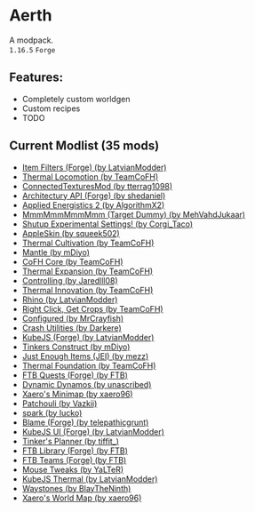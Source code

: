 # Aerth
A modpack.\
`1.16.5` `Forge`

## Features:
 - Completely custom worldgen
 - Custom recipes
 - TODO


## Current Modlist (35 mods)
 - [Item Filters (Forge) (by LatvianModder)](https://www.curseforge.com/minecraft/mc-mods/item-filters-forge)
 - [Thermal Locomotion (by TeamCoFH)](https://www.curseforge.com/minecraft/mc-mods/thermal-locomotion)
 - [ConnectedTexturesMod (by tterrag1098)](https://www.curseforge.com/minecraft/mc-mods/ctm)
 - [Architectury API (Forge) (by shedaniel)](https://www.curseforge.com/minecraft/mc-mods/architectury-forge)
 - [Applied Energistics 2 (by AlgorithmX2)](https://www.curseforge.com/minecraft/mc-mods/applied-energistics-2)
 - [MmmMmmMmmMmm (Target Dummy) (by MehVahdJukaar)](https://www.curseforge.com/minecraft/mc-mods/mmmmmmmmmmmm)
 - [Shutup Experimental Settings! (by Corgi_Taco)](https://www.curseforge.com/minecraft/mc-mods/shutup-experimental-settings)
 - [AppleSkin (by squeek502)](https://www.curseforge.com/minecraft/mc-mods/appleskin)
 - [Thermal Cultivation (by TeamCoFH)](https://www.curseforge.com/minecraft/mc-mods/thermal-cultivation)
 - [Mantle (by mDiyo)](https://www.curseforge.com/minecraft/mc-mods/mantle)
 - [CoFH Core (by TeamCoFH)](https://www.curseforge.com/minecraft/mc-mods/cofh-core)
 - [Thermal Expansion (by TeamCoFH)](https://www.curseforge.com/minecraft/mc-mods/thermal-expansion)
 - [Controlling (by Jaredlll08)](https://www.curseforge.com/minecraft/mc-mods/controlling)
 - [Thermal Innovation (by TeamCoFH)](https://www.curseforge.com/minecraft/mc-mods/thermal-innovation)
 - [Rhino (by LatvianModder)](https://www.curseforge.com/minecraft/mc-mods/rhino)
 - [Right Click, Get Crops (by TeamCoFH)](https://www.curseforge.com/minecraft/mc-mods/right-click-get-crops)
 - [Configured (by MrCrayfish)](https://www.curseforge.com/minecraft/mc-mods/configured)
 - [Crash Utilities (by Darkere)](https://www.curseforge.com/minecraft/mc-mods/crash-utilities)
 - [KubeJS (Forge) (by LatvianModder)](https://www.curseforge.com/minecraft/mc-mods/kubejs-forge)
 - [Tinkers Construct (by mDiyo)](https://www.curseforge.com/minecraft/mc-mods/tinkers-construct)
 - [Just Enough Items (JEI) (by mezz)](https://www.curseforge.com/minecraft/mc-mods/jei)
 - [Thermal Foundation (by TeamCoFH)](https://www.curseforge.com/minecraft/mc-mods/thermal-foundation)
 - [FTB Quests (Forge) (by FTB)](https://www.curseforge.com/minecraft/mc-mods/ftb-quests-forge)
 - [Dynamic Dynamos (by unascribed)](https://www.curseforge.com/minecraft/mc-mods/dynamic-dynamos)
 - [Xaero's Minimap (by xaero96)](https://www.curseforge.com/minecraft/mc-mods/xaeros-minimap)
 - [Patchouli (by Vazkii)](https://www.curseforge.com/minecraft/mc-mods/patchouli)
 - [spark (by Iucko)](https://www.curseforge.com/minecraft/mc-mods/spark)
 - [Blame (Forge) (by telepathicgrunt)](https://www.curseforge.com/minecraft/mc-mods/blame)
 - [KubeJS UI (Forge) (by LatvianModder)](https://www.curseforge.com/minecraft/mc-mods/kubejs-ui-forge)
 - [Tinker's Planner (by tiffit_)](https://www.curseforge.com/minecraft/mc-mods/tinkers-planner)
 - [FTB Library (Forge) (by FTB)](https://www.curseforge.com/minecraft/mc-mods/ftb-library-forge)
 - [FTB Teams (Forge) (by FTB)](https://www.curseforge.com/minecraft/mc-mods/ftb-teams-forge)
 - [Mouse Tweaks (by YaLTeR)](https://www.curseforge.com/minecraft/mc-mods/mouse-tweaks)
 - [KubeJS Thermal (by LatvianModder)](https://www.curseforge.com/minecraft/mc-mods/kubejs-thermal)
 - [Waystones (by BlayTheNinth)](https://www.curseforge.com/minecraft/mc-mods/waystones)
 - [Xaero's World Map (by xaero96)](https://www.curseforge.com/minecraft/mc-mods/xaeros-world-map)
